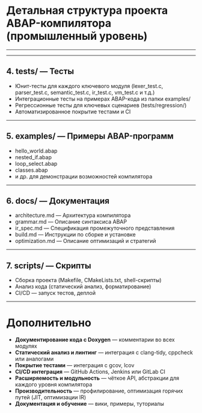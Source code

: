 # Детальная структура проекта ABAP-компилятора (промышленный уровень)


---


---

## 4. tests/ — Тесты

* Юнит-тесты для каждого ключевого модуля (lexer\_test.c, parser\_test.c, semantic\_test.c, ir\_test.c, vm\_test.c и т.д.)
* Интеграционные тесты на примерах ABAP-кода из папки examples/
* Регрессионные тесты для ключевых сценариев (tests/regression/)
* Автоматизированное покрытие тестами и CI

---

## 5. examples/ — Примеры ABAP-программ

* hello\_world.abap
* nested\_if.abap
* loop\_select.abap
* classes.abap
* и др. для демонстрации возможностей компилятора

---

## 6. docs/ — Документация

* architecture.md — Архитектура компилятора
* grammar.md — Описание синтаксиса ABAP
* ir\_spec.md — Спецификация промежуточного представления
* build.md — Инструкции по сборке и установке
* optimization.md — Описание оптимизаций и стратегий

---

## 7. scripts/ — Скрипты

* Сборка проекта (Makefile, CMakeLists.txt, shell-скрипты)
* Анализ кода (статический анализ, форматирование)
* CI/CD — запуск тестов, деплой

---

# Дополнительно

* **Документирование кода с Doxygen** — комментарии во всех модулях
* **Статический анализ и линтинг** — интеграция с clang-tidy, cppcheck или аналогами
* **Покрытие тестами** — интеграция с gcov, lcov
* **CI/CD интеграция** — GitHub Actions, Jenkins или GitLab CI
* **Расширяемость и модульность** — чёткое API, абстракции для каждого уровня компилятора
* **Производительность** — профилирование, оптимизация горячих путей (JIT, оптимизации IR)
* **Документация и обучение** — вики, примеры, туториалы
